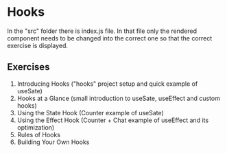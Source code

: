 # Hooks
In the "src" folder there is index.js file. In that file only the rendered component needs to be changed into the 
correct one so that the correct exercise is displayed.

## Exercises
1. Introducing Hooks ("hooks" project setup and quick example of useSate)
2. Hooks at a Glance (small introduction to useSate, useEffect and custom hooks)
3. Using the State Hook (Counter example of useSate)
4. Using the Effect Hook (Counter + Chat example of useEffect and its optimization)
5. Rules of Hooks
6. Building Your Own Hooks